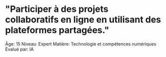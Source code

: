 # "Participer à des projets collaboratifs en ligne en utilisant des plateformes partagées."

Âge: 15
Niveau: Expert
Matière: Technologie et compétences numériques
Évalué par: IA